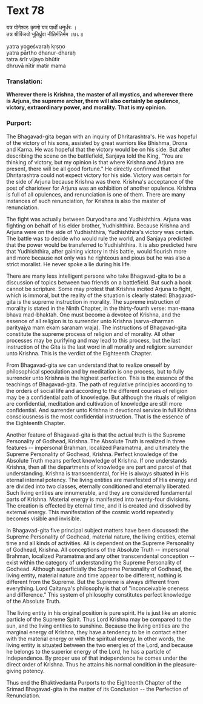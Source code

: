 # Text 78

यत्र योगेश्वरः कृष्णो यत्र पार्थो धनुर्धरः ।  
तत्र श्रीर्विजयो भूतिर्ध्रुवा नीतिर्मतिर्मम ॥७८॥

yatra yogeśvaraḥ kṛṣṇo  
yatra pārtho dhanur-dharaḥ  
tatra śrīr vijayo bhūtir  
dhruvā nītir matir mama



### Translation:

**Wherever there is Krishna, the master of all mystics, and wherever there is Arjuna, the supreme archer, there will also certainly be opulence, victory, extraordinary power, and morality. That is my opinion.**

### Purport:

The Bhagavad-gita began with an inquiry of Dhritarashtra's. He was hopeful of the victory of his sons, assisted by great warriors like Bhishma, Drona and Karna. He was hopeful that the victory would be on his side. But after describing the scene on the battlefield, Sanjaya told the King, "You are thinking of victory, but my opinion is that where Krishna and Arjuna are present, there will be all good fortune." He directly confirmed that Dhritarashtra could not expect victory for his side. Victory was certain for the side of Arjuna because Krishna was there. Krishna's acceptance of the post of charioteer for Arjuna was an exhibition of another opulence. Krishna is full of all opulences, and renunciation is one of them. There are many instances of such renunciation, for Krishna is also the master of renunciation.

The fight was actually between Duryodhana and Yudhishthira. Arjuna was fighting on behalf of his elder brother, Yudhishthira. Because Krishna and Arjuna were on the side of Yudhishthira, Yudhishthira's victory was certain. The battle was to decide who would rule the world, and Sanjaya predicted that the power would be transferred to Yudhishthira. It is also predicted here that Yudhishthira, after gaining victory in this battle, would flourish more and more because not only was he righteous and pious but he was also a strict moralist. He never spoke a lie during his life.

There are many less intelligent persons who take Bhagavad-gita to be a discussion of topics between two friends on a battlefield. But such a book cannot be scripture. Some may protest that Krishna incited Arjuna to fight, which is immoral, but the reality of the situation is clearly stated: Bhagavad-gita is the supreme instruction in morality. The supreme instruction of morality is stated in the Ninth Chapter, in the thirty-fourth verse: man-mana bhava mad-bhaktah. One must become a devotee of Krishna, and the essence of all religion is to surrender unto Krishna (sarva-dharman parityajya mam ekam saranam vraja). The instructions of Bhagavad-gita constitute the supreme process of religion and of morality. All other processes may be purifying and may lead to this process, but the last instruction of the Gita is the last word in all morality and religion: surrender unto Krishna. This is the verdict of the Eighteenth Chapter.

From Bhagavad-gita we can understand that to realize oneself by philosophical speculation and by meditation is one process, but to fully surrender unto Krishna is the highest perfection. This is the essence of the teachings of Bhagavad-gita. The path of regulative principles according to the orders of social life and according to the different courses of religion may be a confidential path of knowledge. But although the rituals of religion are confidential, meditation and cultivation of knowledge are still more confidential. And surrender unto Krishna in devotional service in full Krishna consciousness is the most confidential instruction. That is the essence of the Eighteenth Chapter.

Another feature of Bhagavad-gita is that the actual truth is the Supreme Personality of Godhead, Krishna. The Absolute Truth is realized in three features -- impersonal Brahman, localized Paramatma, and ultimately the Supreme Personality of Godhead, Krishna. Perfect knowledge of the Absolute Truth means perfect knowledge of Krishna. If one understands Krishna, then all the departments of knowledge are part and parcel of that understanding. Krishna is transcendental, for He is always situated in His eternal internal potency. The living entities are manifested of His energy and are divided into two classes, eternally conditioned and eternally liberated. Such living entities are innumerable, and they are considered fundamental parts of Krishna. Material energy is manifested into twenty-four divisions. The creation is effected by eternal time, and it is created and dissolved by external energy. This manifestation of the cosmic world repeatedly becomes visible and invisible.

In Bhagavad-gita five principal subject matters have been discussed: the Supreme Personality of Godhead, material nature, the living entities, eternal time and all kinds of activities. All is dependent on the Supreme Personality of Godhead, Krishna. All conceptions of the Absolute Truth -- impersonal Brahman, localized Paramatma and any other transcendental conception -- exist within the category of understanding the Supreme Personality of Godhead. Although superficially the Supreme Personality of Godhead, the living entity, material nature and time appear to be different, nothing is different from the Supreme. But the Supreme is always different from everything. Lord Caitanya's philosophy is that of "inconceivable oneness and difference." This system of philosophy constitutes perfect knowledge of the Absolute Truth.

The living entity in his original position is pure spirit. He is just like an atomic particle of the Supreme Spirit. Thus Lord Krishna may be compared to the sun, and the living entities to sunshine. Because the living entities are the marginal energy of Krishna, they have a tendency to be in contact either with the material energy or with the spiritual energy. In other words, the living entity is situated between the two energies of the Lord, and because he belongs to the superior energy of the Lord, he has a particle of independence. By proper use of that independence he comes under the direct order of Krishna. Thus he attains his normal condition in the pleasure-giving potency.

Thus end the Bhaktivedanta Purports to the Eighteenth Chapter of the Srimad Bhagavad-gita in the matter of its Conclusion -- the Perfection of Renunciation.